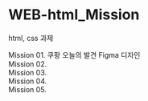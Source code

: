 # WEB-html_Mission
html, css 과제

Mission 01. 쿠팡 오늘의 발견 Figma 디자인<br/>
Mission 02. <br/>
Mission 03. <br/>
Mission 04. <br/>
Mission 05. <br/>
